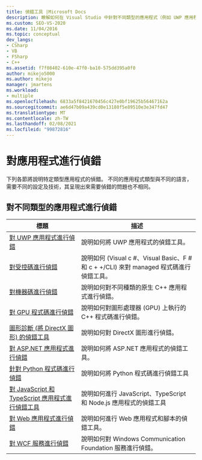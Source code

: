 ```yaml
---
title: 偵錯工具 |Microsoft Docs
description: 瞭解如何在 Visual Studio 中針對不同類型的應用程式（例如 UWP 應用程式、managed 程式碼、機器碼、GPU 程式碼及 Web 應用程式）使用偵錯工具。
ms.custom: SEO-VS-2020
ms.date: 11/04/2016
ms.topic: conceptual
dev_langs:
- CSharp
- VB
- FSharp
- C++
ms.assetid: f7f08402-610e-47f0-ba10-575dd395a0f0
author: mikejo5000
ms.author: mikejo
manager: jmartens
ms.workload:
- multiple
ms.openlocfilehash: 6833a5f8421670456c427e0bf19625b56467162a
ms.sourcegitcommit: ae6d47b09a439cd0e13180f5e89510e3e347fd47
ms.translationtype: MT
ms.contentlocale: zh-TW
ms.lasthandoff: 02/08/2021
ms.locfileid: "99872816"
---
```

# <a name="debugging-applications"></a>對應用程式進行偵錯
下列各節將說明特定類型應用程式的偵錯。 不同的應用程式類型與不同的語言，需要不同的設定及技術，其呈現出來需要偵錯的問題也不相同。

## <a name="debugging-for-different-types-of-applications"></a>對不同類型的應用程式進行偵錯

|標題|描述|
|-|-|
|[對 UWP 應用程式進行偵錯](../debugger/debugging-windows-store-and-windows-universal-apps.md)|說明如何將 UWP 應用程式的偵錯工具。|
|[對受控碼進行偵錯](../debugger/debugging-managed-code.md)|說明如何 (Visual c #、Visual Basic、F # 和 c + +/CLI) 來對 managed 程式碼進行偵錯工具。|
|[對機器碼進行偵錯](../debugger/debugging-native-code.md)|說明如何對不同種類的原生 C++ 應用程式進行偵錯。|
|[對 GPU 程式碼進行偵錯](../debugger/debugging-gpu-code.md)|說明如何對圖形處理器 (GPU) 上執行的 C++ 程式碼進行偵錯。|
|[圖形診斷 (將 DirectX 圖形) 的偵錯工具 ](graphics/visual-studio-graphics-diagnostics.md)|說明如何對 DirectX 圖形進行偵錯。|
|[對 ASP.NET 應用程式進行偵錯](../debugger/how-to-enable-debugging-for-aspnet-applications.md)|說明如何將 ASP.NET 應用程式的偵錯工具。|
|[針對 Python 程式碼進行偵錯](../python/tutorial-working-with-python-in-visual-studio-step-04-debugging.md)|說明如何將 Python 程式碼進行偵錯工具|
|[對 JavaScript 和 TypeScript 應用程式進行偵錯工具](../javascript/debug-nodejs.md)|說明如何進行 JavaScript、TypeScript 和 Node.js 應用程式的偵錯工具|
|[對 Web 應用程式進行偵錯](../debugger/debugging-web-applications.md)|說明如何進行 Web 應用程式和腳本的偵錯工具。|
|[對 WCF 服務進行偵錯](../debugger/debugging-wcf-services.md)|說明如何對 Windows Communication Foundation 服務進行偵錯。|